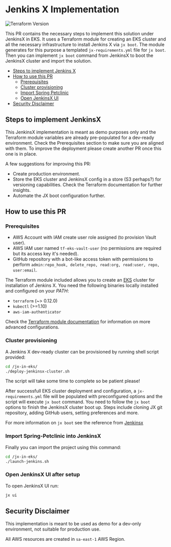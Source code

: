 # Jenkins X Implementation
<a id="markdown-Jenkins%20X%20Implementation" name="Jenkins%20X%20Implementation"></a>

![Terraform Version](https://img.shields.io/badge/tf-%3E%3D0.12.0-blue.svg)

This PR contains the necessary steps to implement this solution under JenkinsX in EKS. It uses a Terraform module for creating an EKS cluster and all the necessary infrastructure to install Jenkins X via `jx boot`.
The module generates for this purpose a  templated `jx-requirements.yml` file for `jx boot`. Then you can implement `jx boot` command from JenkinsX to boot the JenkinsX cluster and import the solution.

<!-- TOC depthfrom:2 -->
- [Steps to implement Jenkins X](#Steps-to-implement-JenkinsX)
- [How to use this PR](#how-to-use-this-PR)
    - [Prerequisites](#prerequisites)
    - [Cluster provisioning](#cluster-provisioning)
    - [Import Spring Petclinic](#import-spring-petclinic)
	- [Open JenkinsX UI](#open-jenkinsx-ui)
- [Security Disclaimer](#security-disclaimer)
<!-- /TOC -->

## Steps to implement JenkinsX
<a id="markdown-steps-to-implement-JenkinsX" name="Steps%20to%20implement%20JenkinsX"></a>

This JenkinsX implementation is meant as demo purposes only and the Terraform module variables are already pre-populated for a dev-ready environment.
Check the Prerequisites section to make sure you are aligned with them. To improve the deployment please create another PR once this one is in place.

A few suggestions for improving this PR:

- Create production environment.
- Store the EKS cluster and JenkinsX config in a store (S3 perhaps?) for versioning capabilities. Check the Terraform documentation for further insights.
- Automate the JX boot configuration further.

## How to use this PR
<a id="markdown-how-to-use-this-PR" name="How%20to%20use%20this%20PR"></a>

### Prerequisites
<a id="markdown-Prerequisites" name="Prerequisites"></a>

- AWS Account with IAM create user role assigned (to provision Vault user).
- AWS IAM user named `tf-eks-vault-user` (no permissions are required but its access key it's needed).
- GitHub repository with a bot-like access token with permissions to perform `admin:repo_hook, delete_repo, read:org, read:user, repo, user:email`. 

The Terraform module included allows you to create an [EKS](https://aws.amazon.com/eks/) cluster for installation of Jenkins X.
You need the following binaries locally installed and configured on your _PATH_:

- `terraform` (~> 0.12.0)
- `kubectl` (>=1.10)
- `aws-iam-authenticator`

Check the [Terraform module documentation](./terraform-eks-platform/README.md) for information on more advanced configurations.

### Cluster provisioning
<a id="markdown-Cluster%20provisioning" name="Cluster%20provisioning"></a>

A Jenkins X dev-ready cluster can be provisioned by running shell script provided:

```sh
cd /jx-in-eks/
./deploy-jenkinsx-cluster.sh
```
The script will take some time to complete so be patient please!

After successfull EKS cluster deployment and configuration, a `jx-requirements.yml` file will be populated with preconfigured options and the script will execute `jx boot` command.
You need to follow the `jx boot` options to finish the JenkinsX cluster boot up. Steps include cloning JX git repository, adding GitHub users, setting preferences and more.

For more information on `jx boot` see the reference from [Jenkinsx](https://jenkins-x.io/docs/install-setup/installing/boot/)

### Import Spring-Petclinic into JenkinsX
<a id="markdown-import-spring-petclinic" name="Import%20Spring%20Petclinic"></a>

Finally you can import the project using this command:

```sh
cd /jx-in-eks/
./launch-jenkins.sh
```

### Open JenkinsX UI after setup
<a id="markdown-open-jenkinsx-ui" name="Open%20JenkinsX%20UI"></a>

To open JenkinsX UI run:

```sh
jx ui
```

## Security Disclaimer
<a id="markdown-security-disclaimer" name="Security%20Disclaimer"></a>

This implementation is meant to be used as demo for a dev-only environment, not suitable for production use.

All AWS resources are created in `sa-east-1` AWS Region.
